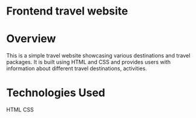 # Frontend travel website 
# Overview
This is a simple travel website showcasing various destinations and travel packages. It is built using HTML and CSS and provides users with information about different travel destinations, activities.
# Technologies Used
HTML
CSS
